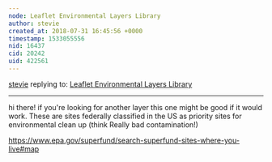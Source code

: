```yaml
---
node: Leaflet Environmental Layers Library
author: stevie
created_at: 2018-07-31 16:45:56 +0000
timestamp: 1533055556
nid: 16437
cid: 20242
uid: 422561
---
```




[stevie](../profile/stevie) replying to: [Leaflet Environmental Layers Library](../notes/sagarpreet/06-06-2018/leaflet-environmental-layer-library)

----
hi there! if you're looking for another layer this one might be good if it would work. These are sites federally classified in the US as priority sites for environmental clean up (think Really bad contamination!)

https://www.epa.gov/superfund/search-superfund-sites-where-you-live#map